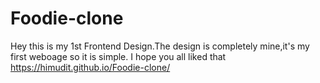 # Foodie-clone
Hey this is my 1st Frontend Design.The design is completely mine,it's my first weboage so it is simple. I hope you all liked that
https://himudit.github.io/Foodie-clone/
